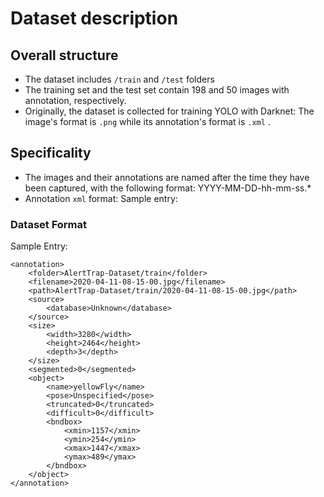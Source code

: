 # Dataset description

## Overall structure
- The dataset includes `/train` and `/test` folders
- The training set and the test set contain 198 and 50 images with annotation, respectively.
- Originally, the dataset is collected for training YOLO with Darknet: The image's format is `.png` while its annotation's format is `.xml` .

## Specificality
- The images and their annotations are named after the time they have been captured, with the following format: YYYY-MM-DD-hh-mm-ss.*
- Annotation `xml` format:
Sample entry:
### Dataset Format ###

Sample Entry:
~~~
<annotation>
	<folder>AlertTrap-Dataset/train</folder>
	<filename>2020-04-11-08-15-00.jpg</filename>
	<path>AlertTrap-Dataset/train/2020-04-11-08-15-00.jpg</path>
	<source>
		<database>Unknown</database>
	</source>
	<size>
		<width>3280</width>
		<height>2464</height>
		<depth>3</depth>
	</size>
	<segmented>0</segmented>
	<object>
		<name>yellowFly</name>
		<pose>Unspecified</pose>
		<truncated>0</truncated>
		<difficult>0</difficult>
		<bndbox>
			<xmin>1157</xmin>
			<ymin>254</ymin>
			<xmax>1447</xmax>
			<ymax>489</ymax>
		</bndbox>
	</object>
</annotation>
~~~
